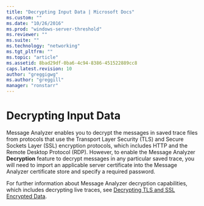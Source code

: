 ```yaml
---
title: "Decrypting Input Data | Microsoft Docs"
ms.custom: ""
ms.date: "10/26/2016"
ms.prod: "windows-server-threshold"
ms.reviewer: ""
ms.suite: ""
ms.technology: "networking"
ms.tgt_pltfrm: ""
ms.topic: "article"
ms.assetid: 8bad29df-0ba6-4c94-8386-451522889cc8
caps.latest.revision: 10
author: "greggigwg"
ms.author: "greggill"
manager: "ronstarr"
---
```

# Decrypting Input Data
Message Analyzer enables you to decrypt the messages in saved trace files from protocols that use the Transport Layer Security (TLS) and Secure Sockets Layer (SSL) encryption protocols, which includes HTTP and the Remote Desktop Protocol (RDP). However, to enable the Message Analyzer **Decryption** feature to decrypt messages in any particular saved trace, you will need to import an applicable server certificate into the Message Analyzer certificate store and specify a required password.  
  
 For further information about Message Analyzer decryption capabilities, which includes decrypting live traces, see [Decrypting TLS and SSL Encrypted Data](decrypting-tls-and-ssl-encrypted-data.md).
